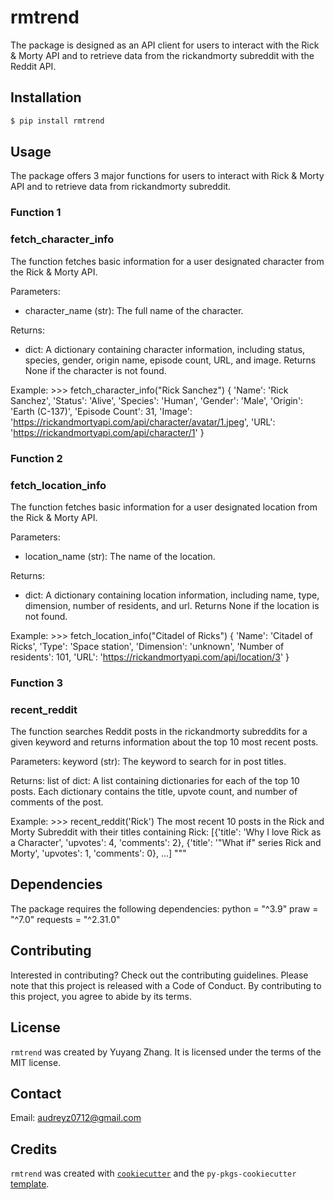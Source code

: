 # rmtrend

The package is designed as an API client for users to interact with the Rick & Morty API and to retrieve data from the rickandmorty subreddit with the Reddit API.

## Installation

```bash
$ pip install rmtrend
```

## Usage

The package offers 3 major functions for users to interact with Rick & Morty API and to retrieve data from rickandmorty subreddit.

### Function 1
### fetch_character_info
The function fetches basic information for a user designated character from the Rick & Morty API.

Parameters:
- character_name (str): The full name of the character.

Returns:
- dict: A dictionary containing character information, including status, species, gender, origin name, episode count, URL, and image.
Returns None if the character is not found.

Example:
    >>> fetch_character_info("Rick Sanchez")
    {
        'Name': 'Rick Sanchez',
        'Status': 'Alive',
        'Species': 'Human',
        'Gender': 'Male',
        'Origin': 'Earth (C-137)',
        'Episode Count': 31,
        'Image': 'https://rickandmortyapi.com/api/character/avatar/1.jpeg',
        'URL': 'https://rickandmortyapi.com/api/character/1'
    }

### Function 2
### fetch_location_info
The function fetches basic information for a user designated location from the Rick & Morty API.

Parameters:
- location_name (str): The name of the location.

Returns:
- dict: A dictionary containing location information, including name, type, dimension, number of residents, and url.
Returns None if the location is not found.

Example:
    >>> fetch_location_info("Citadel of Ricks")
    {
    'Name': 'Citadel of Ricks',
    'Type': 'Space station',
    'Dimension': 'unknown',
    'Number of residents': 101,
    'URL': 'https://rickandmortyapi.com/api/location/3'
    }

### Function 3
### recent_reddit
The function searches Reddit posts in the rickandmorty subreddits for a given keyword and returns information about the top 10 most recent posts.

Parameters:
keyword (str): The keyword to search for in post titles.

Returns:
list of dict: A list containing dictionaries for each of the top 10 posts. 
Each dictionary contains the title, upvote count, and number of comments of the post.

Example:
    >>> recent_reddit('Rick')
    The most recent 10 posts in the Rick and Morty Subreddit with their titles containing Rick:
    [{'title': 'Why I love Rick as a Character', 'upvotes': 4, 'comments': 2},
    {'title': '"What if" series Rick and Morty', 'upvotes': 1, 'comments': 0},
     ...]
    """

## Dependencies

The package requires the following dependencies:
python = "^3.9"
praw = "^7.0"
requests = "^2.31.0"

## Contributing

Interested in contributing? Check out the contributing guidelines. Please note that this project is released with a Code of Conduct. By contributing to this project, you agree to abide by its terms.

## License

`rmtrend` was created by Yuyang Zhang. It is licensed under the terms of the MIT license.

## Contact
Email: audreyz0712@gmail.com

## Credits

`rmtrend` was created with [`cookiecutter`](https://cookiecutter.readthedocs.io/en/latest/) and the `py-pkgs-cookiecutter` [template](https://github.com/py-pkgs/py-pkgs-cookiecutter).
